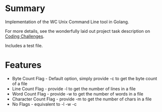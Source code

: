 # Summary

Implementation of the WC Unix Command Line tool in Golang.

For more details, see the wonderfully laid out project task description on [Coding Challenges](https://codingchallenges.fyi/challenges/challenge-wc).

Includes a test file.

# Features 

- Byte Count Flag - Default option, simply provide -c to get the byte count of a file
- Line Count Flag - provide -l to get the number of lines in a file
- Word Count Flag - provide -w to get the number of words in a file
- Character Count Flag - provide -m to get the number of chars in a file
- No Flags - equivalent to -l -w -c
